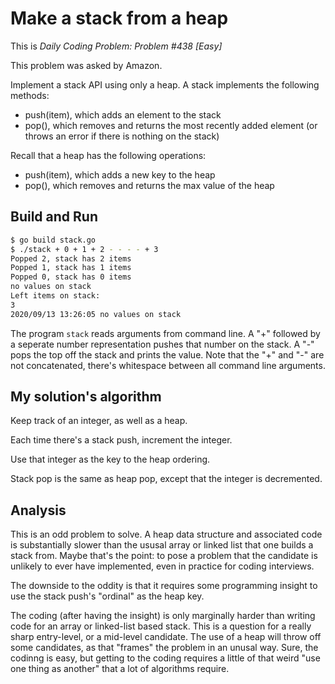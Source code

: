 # Make a stack from a heap

This is _Daily Coding Problem: Problem #438 [Easy]_

This problem was asked by Amazon.

Implement a stack API using only a heap. A stack implements the
following methods:

* push(item), which adds an element to the stack
* pop(), which removes and returns the most recently added element (or throws
an error if there is nothing on the stack)

Recall that a heap has the following operations:

* push(item), which adds a new key to the heap
* pop(), which removes and returns the max value of the heap

## Build and Run

```sh
$ go build stack.go
$ ./stack + 0 + 1 + 2 - - - - + 3
Popped 2, stack has 2 items
Popped 1, stack has 1 items
Popped 0, stack has 0 items
no values on stack
Left items on stack:
3
2020/09/13 13:26:05 no values on stack
```

The program `stack` reads arguments from command line.
A "+" followed by a seperate number representation
pushes that number on the stack.
A "-" pops the top off the stack and prints the value.
Note that the "+" and "-" are not concatenated,
there's whitespace between all command line arguments.

## My solution's algorithm

Keep track of an integer, as well as a heap.

Each time there's a stack push, increment the integer.

Use that integer as the key to the heap ordering.

Stack pop is the same as heap pop,
except that the integer is decremented.

## Analysis

This is an odd problem to solve.
A heap data structure and associated code is substantially slower
than the ususal array or linked list that one builds a stack from.
Maybe that's the point: to pose a problem that the candidate is
unlikely to ever have implemented, even in practice for coding interviews.

The downside to the oddity is that it requires some programming
insight to use the stack push's "ordinal" as the heap key.

The coding (after having the insight) is only marginally harder
than writing code for an array or linked-list based stack.
This is a question for a really sharp entry-level,
or a mid-level candidate.
The use of a heap will throw off some candidates,
as that "frames" the problem in an unusal way.
Sure, the codinng is easy,
but getting to the coding requires a little of that weird
"use one thing as another" that a lot of algorithms require.
